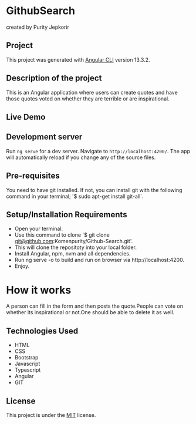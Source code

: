 # GithubSearch
created by Purity Jepkorir

## Project

This project was generated with [Angular CLI](https://github.com/angular/angular-cli) version 13.3.2.

## Description of the project

This is an Angular application where users can create quotes and have those quotes voted on whether they are terrible or are inspirational.

## Live Demo



## Development server

Run `ng serve` for a dev server. Navigate to `http://localhost:4200/`. The app will automatically reload if you change any of the source files.

## Pre-requisites

You need to have git installed. If not, you can install git with the following command in your terminal; '$ sudo apt-get install git-all`.

## Setup/Installation Requirements

* Open your terminal.
* Use this command to clone `$ git clone git@github.com:Komenpurity/Github-Search.git'.
* This will clone the repositoty into your local folder.
* Install Angular, npm, nvm and all dependencies.
* Run ng serve -o to build and run on browser via http://localhost:4200.
* Enjoy.

# How it works

A person can fill in the form and then posts the quote.People can vote on whether its
inspirational or not.One should be able to delete it as well.

## Technologies Used

* HTML
* CSS
* Bootstrap
* Javascript
* Typescript
* Angular
* GIT

## License

This project is under the [MIT](https://opensource.org/licenses/MIT) license.
